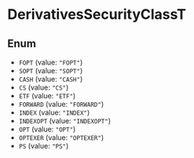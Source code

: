 # DerivativesSecurityClassT

## Enum

* `FOPT` (value: `"FOPT"`)
* `SOPT` (value: `"SOPT"`)
* `CASH` (value: `"CASH"`)
* `CS` (value: `"CS"`)
* `ETF` (value: `"ETF"`)
* `FORWARD` (value: `"FORWARD"`)
* `INDEX` (value: `"INDEX"`)
* `INDEXOPT` (value: `"INDEXOPT"`)
* `OPT` (value: `"OPT"`)
* `OPTEXER` (value: `"OPTEXER"`)
* `PS` (value: `"PS"`)
